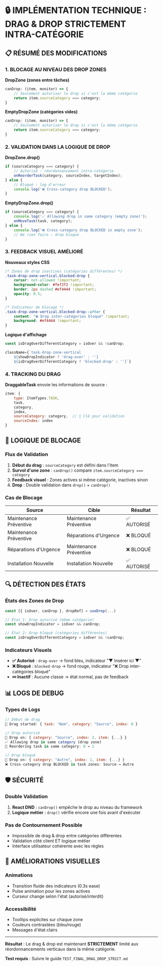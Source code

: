 # 🔒 IMPLÉMENTATION TECHNIQUE : DRAG & DROP STRICTEMENT INTRA-CATÉGORIE

## 📋 RÉSUMÉ DES MODIFICATIONS

### 1. BLOCAGE AU NIVEAU DES DROP ZONES

**DropZone (zones entre tâches)**
```javascript
canDrop: (item, monitor) => {
    // Seulement autoriser le drop si c'est la même catégorie
    return item.sourceCategory === category;
}
```

**EmptyDropZone (catégories vides)**
```javascript
canDrop: (item, monitor) => {
    // Seulement autoriser le drop si c'est la même catégorie
    return item.sourceCategory === category;
}
```

### 2. VALIDATION DANS LA LOGIQUE DE DROP

**DropZone.drop()**
```javascript
if (sourceCategory === category) {
    // Autorisé : réordonnancement intra-catégorie
    onReorderTask(category, sourceIndex, targetIndex);
} else {
    // Bloqué : log d'erreur
    console.log('❌ Cross-category drop BLOCKED');
}
```

**EmptyDropZone.drop()**
```javascript
if (sourceCategory === category) {
    console.log('✅ Allowing drop in same category (empty zone)');
    onMoveTask(task, category);
} else {
    console.log('❌ Cross-category drop BLOCKED in empty zone');
    // Ne rien faire : drop bloqué
}
```

### 3. FEEDBACK VISUEL AMÉLIORÉ

**Nouveaux styles CSS**
```css
/* Zones de drop inactives (catégories différentes) */
.task-drop-zone-vertical.blocked-drop {
    cursor: not-allowed !important;
    background-color: #fef2f2 !important;
    border: 2px dashed #ef4444 !important;
    opacity: 0.5;
}

/* Indicateur de blocage */
.task-drop-zone-vertical.blocked-drop::after {
    content: "❌ Drop inter-catégories bloqué" !important;
    background: #ef4444 !important;
}
```

**Logique d'affichage**
```javascript
const isDragOverDifferentCategory = isOver && !canDrop;

className={`task-drop-zone-vertical 
    ${showDropIndicator ? 'drag-over' : ''} 
    ${isDragOverDifferentCategory ? 'blocked-drop' : ''}`}
```

### 4. TRACKING DU DRAG

**DraggableTask** envoie les informations de source :
```javascript
item: { 
    type: ItemTypes.TASK, 
    task, 
    category, 
    index,
    sourceCategory: category,  // 🔑 Clé pour validation
    sourceIndex: index
}
```

## 🎯 LOGIQUE DE BLOCAGE

### Flux de Validation

1. **Début du drag** : `sourceCategory` est défini dans l'item
2. **Survol d'une zone** : `canDrop()` compare `item.sourceCategory === category`
3. **Feedback visuel** : Zones actives si même catégorie, inactives sinon
4. **Drop** : Double validation dans `drop()` + `canDrop()`

### Cas de Blocage

| Source | Cible | Résultat |
|--------|-------|----------|
| Maintenance Préventive | Maintenance Préventive | ✅ AUTORISÉ |
| Maintenance Préventive | Réparations d'Urgence | ❌ BLOQUÉ |
| Réparations d'Urgence | Maintenance Préventive | ❌ BLOQUÉ |
| Installation Nouvelle | Installation Nouvelle | ✅ AUTORISÉ |

## 🔍 DÉTECTION DES ÉTATS

### États des Zones de Drop

```javascript
const [{ isOver, canDrop }, dropRef] = useDrop(...)

// État 1: Drop autorisé (même catégorie)
const showDropIndicator = isOver && canDrop;

// État 2: Drop bloqué (catégories différentes) 
const isDragOverDifferentCategory = isOver && !canDrop;
```

### Indicateurs Visuels

- **✅ Autorisé** : `drag-over` → fond bleu, indicateur "▼ Insérer ici ▼"
- **❌ Bloqué** : `blocked-drop` → fond rouge, indicateur "❌ Drop inter-catégories bloqué"
- **💤 Inactif** : Aucune classe → état normal, pas de feedback

## 📊 LOGS DE DEBUG

### Types de Logs

```javascript
// Début de drag
🚀 Drag started: { task: "Nom", category: "Source", index: 0 }

// Drop autorisé
🎯 Drop on: { category: "Source", index: 2, item: {...} }
✅ Allowing drop in same category (drop zone)
🔄 Reordering task in same category: 0 → 1

// Drop bloqué
🎯 Drop on: { category: "Autre", index: 1, item: {...} }
❌ Cross-category drop BLOCKED in task zones: Source → Autre
```

## 🛡️ SÉCURITÉ

### Double Validation

1. **React DND** : `canDrop()` empêche le drop au niveau du framework
2. **Logique métier** : `drop()` vérifie encore une fois avant d'exécuter

### Pas de Contournement Possible

- Impossible de drag & drop entre catégories différentes
- Validation côté client ET logique métier
- Interface utilisateur cohérente avec les règles

## 🎨 AMÉLIORATIONS VISUELLES

### Animations

- Transition fluide des indicateurs (0.3s ease)
- Pulse animation pour les zones actives
- Curseur change selon l'état (autorisé/interdit)

### Accessibilité

- Tooltips explicites sur chaque zone
- Couleurs contrastées (bleu/rouge)
- Messages d'état clairs

---
**Résultat** : Le drag & drop est maintenant **STRICTEMENT** limité aux réordonnancements verticaux dans la même catégorie.

**Test requis** : Suivre le guide `TEST_FINAL_DRAG_DROP_STRICT.md`
